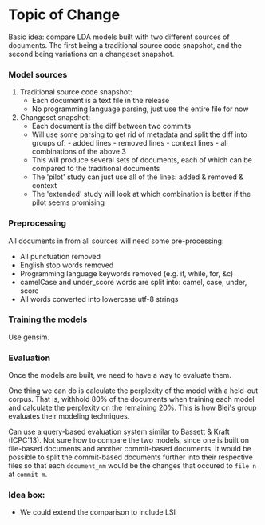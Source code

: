 Topic of Change
===============

Basic idea: compare LDA models built with two different sources of documents. The first being a traditional source code snapshot, and the second being variations on a changeset snapshot.

### Model sources

1. Traditional source code snapshot:
    - Each document is a text file in the release
    - No programming language parsing, just use the entire file for now
2. Changeset snapshot:
    - Each document is the diff between two commits
    - Will use some parsing to get rid of metadata and split the diff into groups of:
          - added lines
          - removed lines
          - context lines
          - all combinations of the above 3
    - This will produce several sets of documents, each of which can be compared to the traditional documents
    - The 'pilot' study can just use all of the lines: added & removed & context
    - The 'extended' study will look at which combination is better if the pilot seems promising

### Preprocessing

All documents in from all sources will need some pre-processing:

- All punctuation removed
- English stop words removed
- Programming language keywords removed (e.g. if, while, for, &c)
- camelCase and under_score words are split into: camel, case, under, score
- All words converted into lowercase utf-8 strings

### Training the models

Use gensim.

### Evaluation

Once the models are built, we need to have a way to evaluate them.

One thing we can do is calculate the perplexity of the model with a held-out corpus. That is, withhold 80% of the documents when training each model and calculate the perplexity on the remaining 20%. This is how Blei's group evaluates their modeling techniques.

Can use a query-based evaluation system similar to Bassett & Kraft (ICPC'13). Not sure how to compare the two models, since one is built on file-based documents and another commit-based documents. It would be possible to split the commit-based documents further into their respective files so that each `document_nm` would be the changes that occured to `file n` at `commit m`.


### Idea box:

- We could extend the comparison to include LSI
